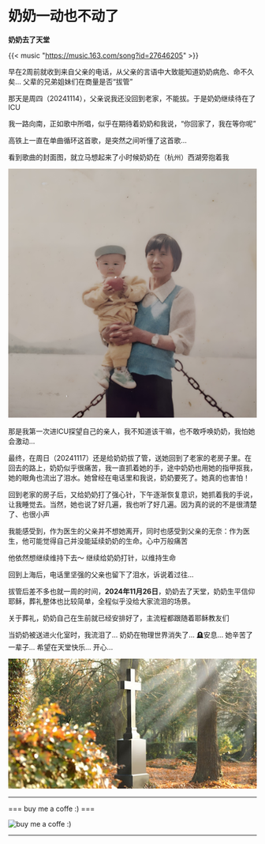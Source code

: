 # 奶奶一动也不动了




**奶奶去了天堂**



<!--more-->



{{< music "https://music.163.com/song?id=27646205" >}}


早在2周前就收到来自父亲的电话，从父亲的言语中大致能知道奶奶病危、命不久矣... 父辈的兄弟姐妹们在商量是否“拔管”

那天是周四（20241114），父亲说我还没回到老家，不能拔。于是奶奶继续待在了ICU

我一路向南，正如歌中所唱，似乎在期待着奶奶和我说，“你回家了，我在等你呢”

高铁上一直在单曲循环这首歌，是突然之间听懂了这首歌... 

看到歌曲的封面图，就立马想起来了小时候奶奶在（杭州）西湖旁抱着我

![奶奶和我](./奶奶和我.jpg)


那是我第一次进ICU探望自己的亲人，我不知道该干嘛，也不敢呼唤奶奶，我怕她会激动...

最终，在周日（20241117）还是给奶奶拔了管，送她回到了老家的老房子里。在回去的路上，奶奶似乎很痛苦，我一直抓着她的手，途中奶奶也用她的指甲抠我，她的眼角也流出了泪水。她曾经在电话里和我说，奶奶要死了。她真的也害怕！

回到老家的房子后，又给奶奶打了强心针，下午逐渐恢复意识，她抓着我的手说，让我睡觉去。当然，她也说了好几遍，我也听了好几遍。因为真的说的不是很清楚了、也很小声

我能感受到，作为医生的父亲并不想她离开，同时也感受到父亲的无奈：作为医生，他可能觉得自己并没能延续奶奶的生命。心中万般痛苦

他依然想继续维持下去～ 继续给奶奶打针，以维持生命

回到上海后，电话里坚强的父亲也留下了泪水，诉说着过往...


拔管后差不多也就一周的时间，**2024年11月26日**，奶奶去了天堂，奶奶生平信仰耶稣，葬礼整体也比较简单，全程似乎没给大家流泪的场景。

关于葬礼，奶奶自己在生前就已经安排好了，主流程都跟随着耶稣教友们

当奶奶被送进火化室时，我流泪了... 奶奶在物理世界消失了... 🪦安息...  她辛苦了一辈子... 希望在天堂快乐... 开心... 


![安息](./安息.jpg)



---

=== buy me a coffe :) ===


![buy me a coffe :)](https://unclehuzi.github.io/about/wechatPay.jpg#center)

---




<head> 
    <script defer src="https://use.fontawesome.com/releases/v5.0.13/js/all.js"></script> 
    <script defer src="https://use.fontawesome.com/releases/v5.0.13/js/v4-shims.js"></script> 
</head> 
<link rel="stylesheet" href="https://use.fontawesome.com/releases/v5.0.13/css/all.css">
